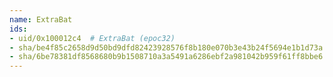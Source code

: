 ```yaml
---
name: ExtraBat
ids:
- uid/0x100012c4  # ExtraBat (epoc32)
- sha/be4f85c2658d9d50bd9dfd82423928576f8b180e070b3e43b24f5694e1b1d73a  # ExtraBatt 9.3 kB (epoc32)
- sha/6be78381df8568680b9b1508710a3a5491a6286ebf2a981042b959f61ff8bbe6  # ExtraBatt 9.3 kB (epoc32)
---
```

